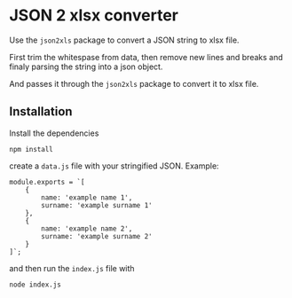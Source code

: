 # JSON 2 xlsx converter

Use the `json2xls` package to convert a JSON string to xlsx file.

First trim the whitespase from data, then remove new lines and breaks and finaly parsing the string into a json object.

And passes it through the `json2xls` package to convert it to xlsx file.

## Installation

Install the dependencies

```
npm install
```

create a `data.js` file with your stringified JSON. Example:

```
module.exports = `[
    {
        name: 'example name 1',
        surname: 'example surname 1'
    },
    {
        name: 'example name 2',
        surname: 'example surname 2'
    }
]`;
```

and then run the `index.js` file with

```
node index.js
```
